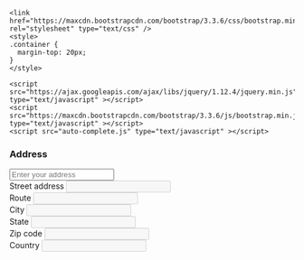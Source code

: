 <!DOCTYPE html>
<html>
<head>
<title>Solodev's Auto-Complete Address Form</title>

	<link href="https://maxcdn.bootstrapcdn.com/bootstrap/3.3.6/css/bootstrap.min.css" rel="stylesheet" type="text/css" />
	<style>
	.container {
	  margin-top: 20px;
	}
	</style>
	
	<script src="https://ajax.googleapis.com/ajax/libs/jquery/1.12.4/jquery.min.js" type="text/javascript" ></script>
	<script src="https://maxcdn.bootstrapcdn.com/bootstrap/3.3.6/js/bootstrap.min.js" type="text/javascript" ></script>
	<script src="auto-complete.js" type="text/javascript" ></script>
	
</head>
<body>

<div class="container">
	<div class="panel panel-primary">
		<div class="panel-heading">
			<h3 class="panel-title">Address</h3>
		</div>
		<div class="panel-body">
			<input id="autocomplete" placeholder="Enter your address" onFocus="geolocate()" type="text" class="form-control">
			<br>
			<div id="address">
				<div class="row">
					<div class="col-md-6">
						<label class="control-label">Street address</label>
						<input class="form-control" id="street_number" disabled="true">
					</div>
					<div class="col-md-6">
						<label class="control-label">Route</label>
						<input class="form-control" id="route" disabled="true">
					</div>
				</div>
				<div class="row">
					<div class="col-md-6">
						<label class="control-label">City</label>
						<input class="form-control field" id="locality" disabled="true">
					</div>
					<div class="col-md-6"> 
						<label class="control-label">State</label>
						<input class="form-control" id="administrative_area_level_1" disabled="true">
					</div>
				</div>
				<div class="row">
					 <div class="col-md-6">
						<label class="control-label">Zip code</label>
						<input class="form-control" id="postal_code" disabled="true">
					 </div>
					 <div class="col-md-6">
						<label class="control-label">Country</label>
						<input class="form-control" id="country" disabled="true">
					 </div>
				</div>
		   </div>
		</div>
	</div>
</div>  
  <script src="https://maps.googleapis.com/maps/api/js?key=AIzaSyAcIGfYDMu8bU9i663-ooSTVpOEP3vV8O4&libraries=places&callback=initAutocomplete" async defer></script>
  </body>
</html>
